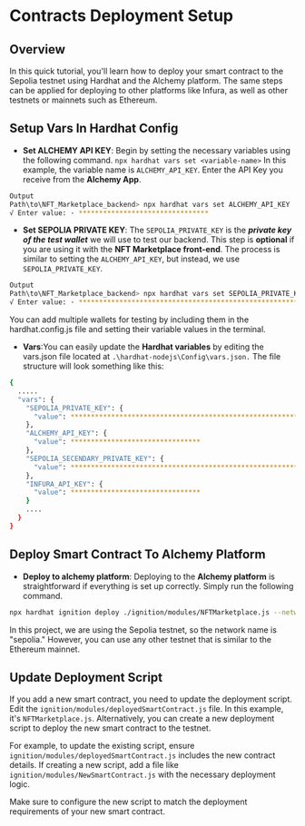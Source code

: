 # Contracts Deployment Setup


## Overview

In this quick tutorial, you'll learn how to deploy your smart contract to the Sepolia testnet using Hardhat and the Alchemy platform. The same steps can be applied for deploying to other platforms like Infura, as well as other testnets or mainnets such as Ethereum.

## Setup Vars In Hardhat Config

- **Set ALCHEMY API KEY**: Begin by setting the necessary variables using the following command. 
`
npx hardhat vars set <variable-name>
`
In this example, the variable name is `ALCHEMY_API_KEY`. Enter the API Key you receive from the **Alchemy App**.

```bash
Output
Path\to\NFT_Marketplace_backend> npx hardhat vars set ALCHEMY_API_KEY
√ Enter value: · ********************************
```
- **Set SEPOLIA PRIVATE KEY**: The `SEPOLIA_PRIVATE_KEY` is the ***private key of the test wallet*** we will use to test our backend. This step is **optional** if you are using it with the **NFT Marketplace front-end**. The process is similar to setting the `ALCHEMY_API_KEY`, but instead, we use `SEPOLIA_PRIVATE_KEY`.

```bash
Output
Path\to\NFT_Marketplace_backend> npx hardhat vars set SEPOLIA_PRIVATE_KEY
√ Enter value: · ****************************************************************
```
You can add multiple wallets for testing by including them in the hardhat.config.js file and setting their variable values in the terminal.

- **Vars**:You can easily update the **Hardhat variables** by editing the vars.json file located at `.\hardhat-nodejs\Config\vars.json.` The file structure will look something like this:

```bash
{
  .....
  "vars": {
    "SEPOLIA_PRIVATE_KEY": {
      "value": ****************************************************************
    },
    "ALCHEMY_API_KEY": {
      "value": ********************************
    },
    "SEPOLIA_SECENDARY_PRIVATE_KEY": {
      "value": ****************************************************************
    },
    "INFURA_API_KEY": {
      "value": ********************************
    }
    ....
  }
}
```


## Deploy Smart Contract To Alchemy Platform


- **Deploy to alchemy platform**: Deploying to the **Alchemy platform** is straightforward if everything is set up correctly. Simply run the following command. 

```bash
npx hardhat ignition deploy ./ignition/modules/NFTMarketplace.js --network <network-name>
```
In this project, we are using the Sepolia testnet, so the network name is "sepolia." However, you can use any other testnet that is similar to the Ethereum mainnet.


## Update Deployment Script

If you add a new smart contract, you need to update the deployment script. Edit the `ignition/modules/deployedSmartContract.js` file. In this example, it's `NFTMarketplace.js`. Alternatively, you can create a new deployment script to deploy the new smart contract to the testnet.

For example, to update the existing script, ensure `ignition/modules/deployedSmartContract.js` includes the new contract details. If creating a new script, add a file like `ignition/modules/NewSmartContract.js` with the necessary deployment logic.

Make sure to configure the new script to match the deployment requirements of your new smart contract.





